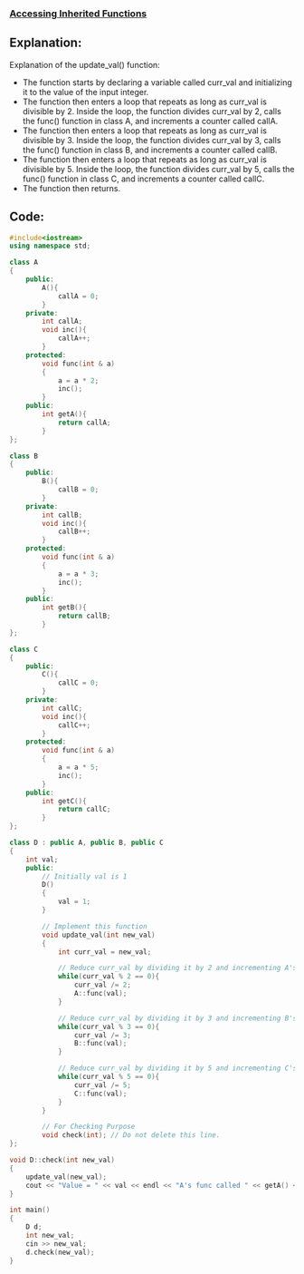 ### [Accessing Inherited Functions](https://www.hackerrank.com/challenges/accessing-inherited-functions/problem?isFullScreen=false)

## Explanation:
Explanation of the update_val() function:
* The function starts by declaring a variable called curr_val and initializing it to the value of the input integer.
* The function then enters a loop that repeats as long as curr_val is divisible by 2. Inside the loop, the function divides curr_val by 2, calls the func() function in class A, and increments a counter called callA.
* The function then enters a loop that repeats as long as curr_val is divisible by 3. Inside the loop, the function divides curr_val by 3, calls the func() function in class B, and increments a counter called callB.
* The function then enters a loop that repeats as long as curr_val is divisible by 5. Inside the loop, the function divides curr_val by 5, calls the func() function in class C, and increments a counter called callC.
* The function then returns.

## Code:
```cpp
#include<iostream>
using namespace std;

class A
{
    public:
        A(){
            callA = 0;
        }
    private:
        int callA;
        void inc(){
            callA++;
        }
    protected:
        void func(int & a)
        {
            a = a * 2;
            inc();
        }
    public:
        int getA(){
            return callA;
        }
};

class B
{
    public:
        B(){
            callB = 0;
        }
    private:
        int callB;
        void inc(){
            callB++;
        }
    protected:
        void func(int & a)
        {
            a = a * 3;
            inc();
        }
    public:
        int getB(){
            return callB;
        }
};

class C
{
    public:
        C(){
            callC = 0;
        }
    private:
        int callC;
        void inc(){
            callC++;
        }
    protected:
        void func(int & a)
        {
            a = a * 5;
            inc();
        }
    public:
        int getC(){
            return callC;
        }
};

class D : public A, public B, public C
{
    int val;
    public:
        // Initially val is 1
        D()
        {
            val = 1;
        }

        // Implement this function
        void update_val(int new_val)
        {
            int curr_val = new_val;

            // Reduce curr_val by dividing it by 2 and incrementing A's call count
            while(curr_val % 2 == 0){
                curr_val /= 2;
                A::func(val);
            }

            // Reduce curr_val by dividing it by 3 and incrementing B's call count
            while(curr_val % 3 == 0){
                curr_val /= 3;
                B::func(val);
            }

            // Reduce curr_val by dividing it by 5 and incrementing C's call count
            while(curr_val % 5 == 0){
                curr_val /= 5;
                C::func(val);
            }
        }

        // For Checking Purpose
        void check(int); // Do not delete this line.
};

void D::check(int new_val)
{
    update_val(new_val);
    cout << "Value = " << val << endl << "A's func called " << getA() << " times " << endl << "B's func called " << getB() << " times" << endl << "C's func called " << getC() << " times" << endl;
}

int main()
{
    D d;
    int new_val;
    cin >> new_val;
    d.check(new_val);
}

```
